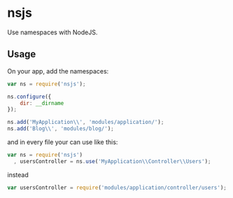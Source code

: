 nsjs
===========
Use namespaces with NodeJS.

## Usage
On your app, add the namespaces:
```js
var ns = require('nsjs');

ns.configure({
    dir: __dirname
});

ns.add('MyApplication\\', 'modules/application/');
ns.add('Blog\\', 'modules/blog/');
```
and in every file your can use like this:
```js
var ns = require('nsjs')
  , usersController = ns.use('MyApplication\\Controller\\Users');
```
instead
```js
var usersController = require('modules/application/controller/users');
```